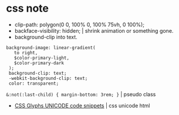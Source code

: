 # css note

- clip-path: polygon(0 0, 100% 0, 100% 75vh, 0 100%);
- backface-visibility: hidden; | shrink animation or something gone.
- background-clip into text.

```
background-image: linear-gradient(
   to right,
   $color-primary-light,
   $color-primary-dark
 );
 background-clip: text;
 -webkit-background-clip: text;
 color: transparent;
```

`&:not(:last-child) { margin-bottom: 3rem; }` | pseudo class
 - [CSS Glyphs UNICODE code snippets](https://css-tricks.com/snippets/html/glyphs/) | css unicode html
